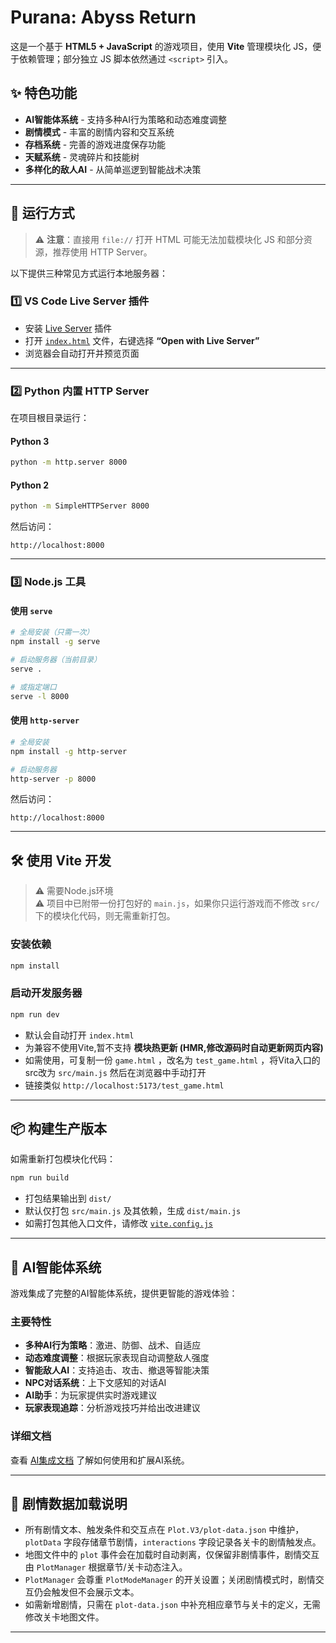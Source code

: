 # Purana: Abyss Return

这是一个基于 **HTML5 + JavaScript** 的游戏项目，使用 **Vite** 管理模块化 JS，便于依赖管理；部分独立 JS 脚本依然通过 `<script>` 引入。

## ✨ 特色功能

- **AI智能体系统** - 支持多种AI行为策略和动态难度调整
- **剧情模式** - 丰富的剧情内容和交互系统
- **存档系统** - 完善的游戏进度保存功能
- **天赋系统** - 灵魂碎片和技能树
- **多样化的敌人AI** - 从简单巡逻到智能战术决策

---

## 🚀 运行方式

> ⚠️ **注意**：直接用 `file://` 打开 HTML 可能无法加载模块化 JS 和部分资源，推荐使用 HTTP Server。  

以下提供三种常见方式运行本地服务器：

### 1️⃣ VS Code Live Server 插件
- 安装 [Live Server](https://marketplace.visualstudio.com/items?itemName=ritwickdey.LiveServer) 插件  
- 打开 [`index.html`](/index.html) 文件，右键选择 **“Open with Live Server”**  
- 浏览器会自动打开并预览页面  

---

### 2️⃣ Python 内置 HTTP Server
在项目根目录运行：

#### Python 3
```bash
python -m http.server 8000
```

#### Python 2
```bash
python -m SimpleHTTPServer 8000
```

然后访问：

```
http://localhost:8000
```

---

### 3️⃣ Node.js 工具

#### 使用 `serve`
```bash
# 全局安装（只需一次）
npm install -g serve

# 启动服务器（当前目录）
serve .

# 或指定端口
serve -l 8000
```

#### 使用 `http-server`
```bash
# 全局安装
npm install -g http-server

# 启动服务器
http-server -p 8000
```

然后访问：

```
http://localhost:8000
```

---

## 🛠 使用 Vite 开发
>⚠️ 需要Node.js环境  
⚠️ 项目中已附带一份打包好的 `main.js`，如果你只运行游戏而不修改 `src/` 下的模块化代码，则无需重新打包。

### 安装依赖
```bash
npm install
```

### 启动开发服务器
```bash
npm run dev
```

- 默认会自动打开 `index.html`  
- 为兼容不使用Vite,暂不支持 **模块热更新 (HMR,修改源码时自动更新网页内容)**
- 如需使用，可复制一份 `game.html` ，改名为 `test_game.html` ，将Vita入口的src改为 `src/main.js` 然后在浏览器中手动打开
- 链接类似 `http://localhost:5173/test_game.html`  

---

## 📦 构建生产版本

如需重新打包模块化代码：

```bash
npm run build
```

- 打包结果输出到 `dist/`  
- 默认仅打包 `src/main.js` 及其依赖，生成 `dist/main.js`  
- 如需打包其他入口文件，请修改 [`vite.config.js`](/vite.config.js)  

---

## 🤖 AI智能体系统

游戏集成了完整的AI智能体系统，提供更智能的游戏体验：

### 主要特性

- **多种AI行为策略**：激进、防御、战术、自适应
- **动态难度调整**：根据玩家表现自动调整敌人强度
- **智能敌人AI**：支持追击、攻击、撤退等智能决策
- **NPC对话系统**：上下文感知的对话AI
- **AI助手**：为玩家提供实时游戏建议
- **玩家表现追踪**：分析游戏技巧并给出改进建议

### 详细文档

查看 [AI集成文档](AI_INTEGRATION.md) 了解如何使用和扩展AI系统。

---

## 📖 剧情数据加载说明

- 所有剧情文本、触发条件和交互点在 `Plot.V3/plot-data.json` 中维护，`plotData` 字段存储章节剧情，`interactions` 字段记录各关卡的剧情触发点。
- 地图文件中的 `plot` 事件会在加载时自动剥离，仅保留非剧情事件，剧情交互由 `PlotManager` 根据章节/关卡动态注入。
- `PlotManager` 会尊重 `PlotModeManager` 的开关设置；关闭剧情模式时，剧情交互仍会触发但不会展示文本。
- 如需新增剧情，只需在 `plot-data.json` 中补充相应章节与关卡的定义，无需修改关卡地图文件。

---
